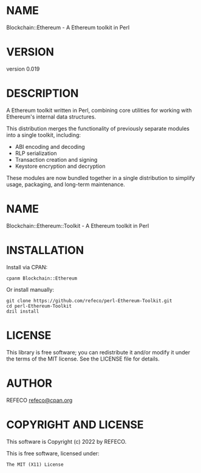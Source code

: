 # NAME

Blockchain::Ethereum - A Ethereum toolkit in Perl

# VERSION

version 0.019

# DESCRIPTION

A Ethereum toolkit written in Perl, combining core utilities for working with Ethereum's internal data structures.

This distribution merges the functionality of previously separate modules into a single toolkit, including:

- ABI encoding and decoding
- RLP serialization
- Transaction creation and signing
- Keystore encryption and decryption

These modules are now bundled together in a single distribution to simplify usage, packaging, and long-term maintenance.

# NAME

Blockchain::Ethereum::Toolkit - A Ethereum toolkit in Perl

# INSTALLATION

Install via CPAN:

```
cpanm Blockchain::Ethereum
```

Or install manually:

```
git clone https://github.com/refeco/perl-Ethereum-Toolkit.git
cd perl-Ethereum-Toolkit
dzil install
```

# LICENSE

This library is free software; you can redistribute it and/or modify
it under the terms of the MIT license. See the LICENSE file for details.

# AUTHOR

REFECO <refeco@cpan.org>

# COPYRIGHT AND LICENSE

This software is Copyright (c) 2022 by REFECO.

This is free software, licensed under:

```
The MIT (X11) License
```

